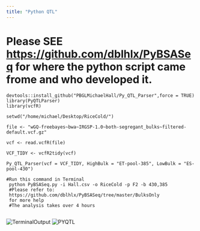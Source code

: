 ```yaml
---
title: "Python QTL"
---
```


# Please SEE https://github.com/dblhlx/PyBSASeq for where the python script came frome and who developed it.


```{r QTL}
devtools::install_github("PBGLMichaelHall/Py_QTL_Parser",force = TRUE)
library(PyQTLParser)
library(vcfR)

setwd("/home/michael/Desktop/RiceCold/")

file <- "wGQ-freebayes~bwa~IRGSP-1.0~both-segregant_bulks~filtered-default.vcf.gz"

vcf <- read.vcfR(file)

VCF_TIDY <- vcfR2tidy(vcf)

Py_QTL_Parser(vcf = VCF_TIDY, HighBulk = "ET-pool-385", LowBulk = "ES-pool-430")

#Run this command in Terminal
 python PyBSASeq.py -i Hall.csv -o RiceCold -p F2 -b 430,385
 #Please refer to:
 https://github.com/dblhlx/PyBSASeq/tree/master/BulksOnly
 for more help
 #The analysis takes over 4 hours


```
![TerminalOutput](https://user-images.githubusercontent.com/93121277/156781414-34d8517f-10cc-4bf7-bc2a-f09bb1f2b678.png)
![PYQTL](https://user-images.githubusercontent.com/93121277/156782187-5c642bbb-a09a-4b62-84f0-cd44857c2c07.png)
